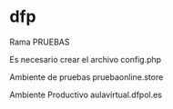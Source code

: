 # dfp
Rama PRUEBAS

Es necesario crear el archivo config.php

Ambiente de pruebas
pruebaonline.store

Ambiente Productivo
aulavirtual.dfpol.es
